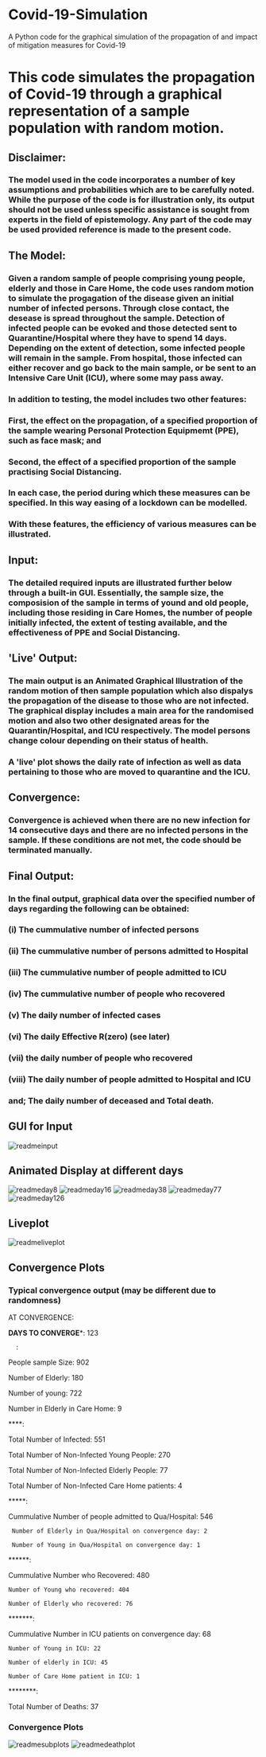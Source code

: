 # Covid-19-Simulation
A Python code for the graphical simulation of the propagation of and impact of mitigation measures  for Covid-19


# This code simulates the propagation of Covid-19 through a graphical     representation of a sample population with random motion.

## Disclaimer:
### The model used in the code incorporates a number of key assumptions and probabilities which are to be carefully noted. While the purpose of the code is for illustration only, its output should not be used unless specific assistance is sought from experts in the field of epistemology. Any part of the code may be used provided reference is made to the present code.

## The Model:

### Given a random sample of people comprising young people, elderly and those in Care Home, the code uses random motion to simulate the progagation of the disease given an initial number of infected persons. Through close contact, the desease is spread throughout the sample. Detection of infected people can be evoked and those detected sent to Quarantine/Hospital where they have to spend 14 days. Depending on the extent of detection, some infected people will remain in the sample. From hospital, those infected can either recover and go back to the main sample, or be sent to an Intensive Care Unit (ICU), where some may pass away. 
### In addition to testing, the model includes two other features:
### First, the effect on the propagation, of a specified proportion of the sample wearing Personal Protection Equipmemt (PPE), such as face mask; and
### Second, the effect of a specified proportion of the sample practising Social Distancing.
### In each case, the period during which these measures can be specified. In this way easing of a lockdown can be modelled.
### With these features, the efficiency of various measures can be illustrated.

## Input:
### The detailed required inputs are illustrated further below through a built-in GUI. Essentially, the sample size, the composision of the sample in terms of yound and old people, including those residing in Care Homes, the number of people initially infected, the extent of testing available, and the effectiveness of PPE and Social Distancing.

## 'Live' Output:
### The main output is an Animated Graphical Illustration of the random motion of then sample population which also dispalys the propagation of the disease to those who are not infected. The graphical display includes a main area for the randomised motion and also two other designated areas for the Quarantin/Hospital, and ICU respectively. The model persons change colour depending on their status of health.
### A 'live' plot shows the daily rate of infection as well as data pertaining to those who are moved to quarantine and the ICU.

## Convergence:
### Convergence is achieved when there are no new infection for 14 consecutive days and there are no infected persons in the sample. If these conditions are not met, the code should be terminated manually.

## Final Output:
### In the final output, graphical data over the specified number of days regarding the following can be obtained:
###       (i) The cummulative number of infected persons
###       (ii) The cummulative number of persons admitted to Hospital
###       (iii) The cummulative number of people admitted to ICU
###       (iv) The cummulative number of people who recovered
###       (v) The daily number of infected cases
###       (vi) The daily Effective R(zero) (see later)
###       (vii)  the daily number of people who recovered 
###       (viii) The daily number of people admitted to Hospital and ICU

###               and; The daily number of deceased and Total death.


## GUI for Input

![readmeinput](https://user-images.githubusercontent.com/63970623/83265895-0bab8300-a1ba-11ea-96fd-76b4752ca0aa.png)

## Animated Display at different days

![readmeday8](https://user-images.githubusercontent.com/63970623/83266230-75c42800-a1ba-11ea-9898-b76adce29244.png)
![readmeday16](https://user-images.githubusercontent.com/63970623/83266254-7ceb3600-a1ba-11ea-9ce6-f5cd75c5ab5c.png)
![readmeday38](https://user-images.githubusercontent.com/63970623/83266267-81afea00-a1ba-11ea-90b1-0799e918e936.png)
![readmeday77](https://user-images.githubusercontent.com/63970623/83266288-88d6f800-a1ba-11ea-8c4a-074a7da0da88.png)
![readmeday126](https://user-images.githubusercontent.com/63970623/83266299-8d031580-a1ba-11ea-98af-96042bca33d9.png)

## Liveplot
![readmeliveplot](https://user-images.githubusercontent.com/63970623/83266338-98eed780-a1ba-11ea-8c6e-95236a0ea090.png)

## Convergence Plots

### Typical convergence output (may be different due to randomness)

AT CONVERGENCE:

******DAYS TO CONVERGE*******: 123

      :  
People sample Size: 902

Number of Elderly: 180

Number of young: 722

Number in Elderly in Care Home: 9

****:     

Total Number of Infected: 551

Total Number of Non-Infected Young People: 270

Total Number of Non-Infected Elderly People: 77

Total Number of Non-Infected Care Home patients: 4

*****:      

Cummulative Number of people admitted to Qua/Hospital: 546

     Number of Elderly in Qua/Hospital on convergence day: 2
     
     Number of Young in Qua/Hospital on convergence day: 1
     
******:       

Cummulative Number who Recovered: 480

    Number of Young who recovered: 404
    
    Number of Elderly who recovered: 76
    
*******:        

Cummulative Number in ICU patients on convergence day: 68

    Number of Young in ICU: 22
    
    Number of elderly in ICU: 45
    
    Number of Care Home patient in ICU: 1
    
********:        

Total Number of Deaths: 37

### Convergence Plots
![readmesubplots](https://user-images.githubusercontent.com/63970623/83266357-a1471280-a1ba-11ea-8177-bb26bb789b64.png)
![readmedeathplot](https://user-images.githubusercontent.com/63970623/83266372-a73cf380-a1ba-11ea-9efb-e5bbf0061935.png)
